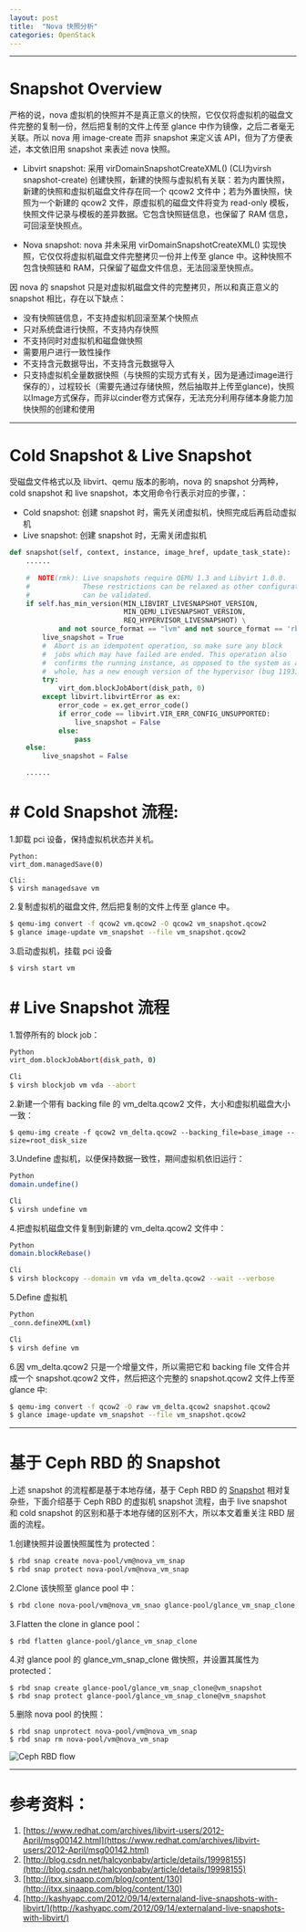 ```yaml
---
layout: post
title:  "Nova 快照分析"
categories: OpenStack
---
```


------------

# Snapshot Overview

严格的说，nova 虚拟机的快照并不是真正意义的快照，它仅仅将虚拟机的磁盘文件完整的复制一份，然后把复制的文件上传至 glance 中作为镜像，之后二者毫无关联。所以 nova 用 image-create 而非 snapshot 来定义该 API，但为了方便表述，本文依旧用 snapshot 来表述 nova 快照。

- Libvirt snapshot: 采用 virDomainSnapshotCreateXML() (CLI为virsh snapshot-create) 创建快照，新建的快照与虚拟机有关联：若为内置快照，新建的快照和虚拟机磁盘文件存在同一个 qcow2 文件中；若为外置快照，快照为一个新建的 qcow2 文件，原虚拟机的磁盘文件将变为 read-only 模板，快照文件记录与模板的差异数据。它包含快照链信息，也保留了 RAM 信息，可回滚至快照点。

- Nova snapshot: nova 并未采用 virDomainSnapshotCreateXML() 实现快照，它仅仅将虚拟机磁盘文件完整拷贝一份并上传至 glance 中。这种快照不包含快照链和 RAM，只保留了磁盘文件信息，无法回滚至快照点。

因 nova 的 snapshot 只是对虚拟机磁盘文件的完整拷贝，所以和真正意义的 snapshot 相比，存在以下缺点：

- 没有快照链信息，不支持虚拟机回滚至某个快照点
- 只对系统盘进行快照，不支持内存快照
- 不支持同时对虚拟机和磁盘做快照
- 需要用户进行一致性操作
- 不支持含元数据导出，不支持含元数据导入
- 只支持虚拟机全量数据快照（与快照的实现方式有关，因为是通过image进行保存的），过程较长（需要先通过存储快照，然后抽取并上传至glance)，快照以Image方式保存，而非以cinder卷方式保存，无法充分利用存储本身能力加快快照的创建和使用


------------

# Cold Snapshot & Live Snapshot

受磁盘文件格式以及 libvirt、qemu 版本的影响，nova 的 snapshot 分两种，cold snapshot 和 live snapshot，本文用命令行表示对应的步骤，：

- Cold snapshot: 创建 snapshot 时，需先关闭虚拟机，快照完成后再启动虚拟机
- Live snapshot: 创建 snapshot 时，无需关闭虚拟机

~~~ python
def snapshot(self, context, instance, image_href, update_task_state):
    ......
    
    #  NOTE(rmk): Live snapshots require QEMU 1.3 and Libvirt 1.0.0.
    #             These restrictions can be relaxed as other configurations
    #             can be validated.
    if self.has_min_version(MIN_LIBVIRT_LIVESNAPSHOT_VERSION,
                            MIN_QEMU_LIVESNAPSHOT_VERSION,
                            REQ_HYPERVISOR_LIVESNAPSHOT) \
            and not source_format == "lvm" and not source_format == 'rbd':
        live_snapshot = True
        #  Abort is an idempotent operation, so make sure any block
        #  jobs which may have failed are ended. This operation also
        #  confirms the running instance, as opposed to the system as a
        #  whole, has a new enough version of the hypervisor (bug 1193146).
        try:
            virt_dom.blockJobAbort(disk_path, 0)
        except libvirt.libvirtError as ex:
            error_code = ex.get_error_code()
            if error_code == libvirt.VIR_ERR_CONFIG_UNSUPPORTED:
                live_snapshot = False
            else:
                pass
    else:
        live_snapshot = False

    ......
~~~ 

# # Cold Snapshot 流程:

1.卸载 pci 设备，保持虚拟机状态并关机。

~~~ 
Python:
virt_dom.managedSave(0)

Cli:
$ virsh managedsave vm
~~~ 

2.复制虚拟机的磁盘文件, 然后把复制的文件上传至 glance 中。

~~~ bash
$ qemu-img convert -f qcow2 vm.qcow2 -O qcow2 vm_snapshot.qcow2
$ glance image-update vm_snapshot --file vm_snapshot.qcow2
~~~ 

3.启动虚拟机，挂载 pci 设备

~~~ bash
$ virsh start vm
~~~ 

# # Live Snapshot 流程

1.暂停所有的 block job：

~~~ bash
Python
virt_dom.blockJobAbort(disk_path, 0)

Cli
$ virsh blockjob vm vda --abort
~~~ 

2.新建一个带有 backing file 的 vm_delta.qcow2 文件，大小和虚拟机磁盘大小一致：

~~~ 
$ qemu-img create -f qcow2 vm_delta.qcow2 --backing_file=base_image --size=root_disk_size
~~~ 

3.Undefine 虚拟机，以便保持数据一致性，期间虚拟机依旧运行：

~~~ bash
Python
domain.undefine()

Cli
$ virsh undefine vm
~~~ 

4.把虚拟机磁盘文件复制到新建的 vm_delta.qcow2 文件中：

~~~ bash
Python
domain.blockRebase()

Cli
$ virsh blockcopy --domain vm vda vm_delta.qcow2 --wait --verbose
~~~ 

5.Define 虚拟机

~~~ bash
Python
_conn.defineXML(xml)

Cli
$ virsh define vm
~~~ 

6.因 vm_delta.qcow2 只是一个增量文件，所以需把它和 backing file 文件合并成一个 snapshot.qcow2 文件，然后把这个完整的 snapshot.qcow2 文件上传至 glance 中:

~~~ bash
$ qemu-img convert -f qcow2 -O raw vm_delta.qcow2 snapshot.qcow2
$ glance image-update vm_snapshot --file vm_snapshot.qcow2
~~~          
                                                 
------------

# 基于 Ceph RBD 的 Snapshot

上述 snapshot 的流程都是基于本地存储，基于 Ceph RBD 的 [Snapshot](http://docs.ceph.com/docs/hammer/rbd/rbd-snapshot/) 相对复杂些，下面介绍基于 Ceph RBD 的虚拟机 snapshot 流程，由于 live snapshot 和 cold snapshot 的区别和基于本地存储的区别不大，所以本文着重关注 RBD 层面的流程。

1.创建快照并设置快照属性为 protected：

~~~ bash
$ rbd snap create nova-pool/vm@nova_vm_snap
$ rbd snap protect nova-pool/vm@nova_vm_snap
~~~ 

2.Clone 该快照至 glance pool 中：

~~~ bash
$ rbd clone nova-pool/vm@nova_vm_snao glance-pool/glance_vm_snap_clone
~~~ 

3.Flatten the clone in glance pool：

~~~ 
$ rbd flatten glance-pool/glance_vm_snap_clone
~~~ 

4.对 glance pool 的 glance_vm_snap_clone 做快照，并设置其属性为 protected：

~~~ 
$ rbd snap create glance-pool/glance_vm_snap_clone@vm_snapshot
$ rbd snap protect glance-pool/glance_vm_snap_clone@vm_snapshot
~~~ 

5.删除 nova pool 的快照：

~~~ 
$ rbd snap unprotect nova-pool/vm@nova_vm_snap
$ rbd snap rm nova-pool/vm@nova_vm_snap
~~~ 

![Ceph RBD flow](http://7xp2eu.com1.z0.glb.clouddn.com/cephrbdsnapshotflow.png)


------------


# 参考资料：
1. [https://www.redhat.com/archives/libvirt-users/2012-April/msg00142.html](https://www.redhat.com/archives/libvirt-users/2012-April/msg00142.html)
2. [http://blog.csdn.net/halcyonbaby/article/details/19998155](http://blog.csdn.net/halcyonbaby/article/details/19998155)
3. [http://itxx.sinaapp.com/blog/content/130](http://itxx.sinaapp.com/blog/content/130)
4. [http://kashyapc.com/2012/09/14/externaland-live-snapshots-with-libvirt/](http://kashyapc.com/2012/09/14/externaland-live-snapshots-with-libvirt/)
